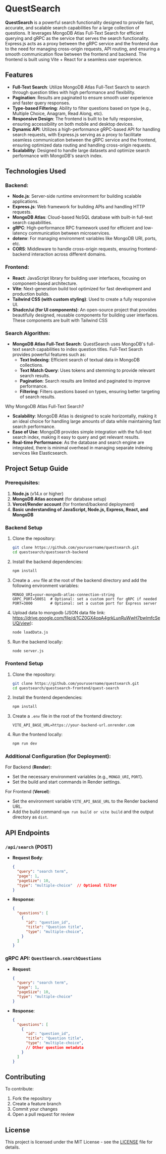 # QuestSearch

**QuestSearch** is a powerful search functionality designed to provide fast, accurate, and scalable search capabilities for a large collection of questions. It leverages MongoDB Atlas Full-Text Search for efficient querying and gRPC as the service that serves the search functionality. Express.js acts as a proxy between the gRPC service and the frontend due to the need for managing cross-origin requests, API routing, and ensuring a smooth communication flow between the frontend and backend. The frontend is built using Vite + React for a seamless user experience.

## Features

- **Full-Text Search**: Utilize MongoDB Atlas Full-Text Search to search through question titles with high performance and flexibility.
- **Pagination**: Results are paginated to ensure smooth user experience and faster query responses.
- **Type-based Filtering**: Ability to filter questions based on type (e.g., Multiple Choice, Anagram, Read Along, etc).
- **Responsive Design**: The frontend is built to be fully responsive, ensuring accessibility on both mobile and desktop devices.
- **Dynamic API**: Utilizes a high-performance gRPC-based API for handling search requests, with Express.js serving as a proxy to facilitate seamless communication between the gRPC service and the frontend, ensuring optimized data routing and handling cross-origin requests.
- **Scalability**: Designed to handle large datasets and optimize search performance with MongoDB's search index.

## Technologies Used

### Backend:
- **Node.js**: Server-side runtime environment for building scalable applications.
- **Express.js**: Web framework for building APIs and handling HTTP requests.
- **MongoDB Atlas**: Cloud-based NoSQL database with built-in full-text search capabilities.
- **gRPC**: High-performance RPC framework used for efficient and low-latency communication between microservices.
- **dotenv**: For managing environment variables like MongoDB URI, ports, etc.
- **CORS**: Middleware to handle cross-origin requests, ensuring frontend-backend interaction across different domains.

### Frontend:
- **React**: JavaScript library for building user interfaces, focusing on component-based architecture.
- **Vite**: Next-generation build tool optimized for fast development and production builds.
- **Tailwind CSS (with custom styling)**: Used to create a fully responsive UI.
- **Shadcn/ui (for UI components)**: An open-source project that provides beautifully designed, reusable components for building user interfaces. These components are built with Tailwind CSS

### Search Algorithm:
- **MongoDB Atlas Full-Text Search**: QuestSearch uses MongoDB's full-text search capabilities to index question titles. Full-Text Search provides powerful features such as:
  - **Text Indexing**: Efficient search of textual data in MongoDB collections.
  - **Text Match Query**: Uses tokens and stemming to provide relevant search results.
  - **Pagination**: Search results are limited and paginated to improve performance.
  - **Filtering**: Filters questions based on types, ensuring better targeting of search results.

Why MongoDB Atlas Full-Text Search?
- **Scalability**: MongoDB Atlas is designed to scale horizontally, making it an ideal choice for handling large amounts of data while maintaining fast search performance.
- **Ease of Use**: MongoDB provides simple integration with the full-text search index, making it easy to query and get relevant results.
- **Real-time Performance**: As the database and search engine are integrated, there is minimal overhead in managing separate indexing services like Elasticsearch.

## Project Setup Guide

### Prerequisites:
1. **Node.js** (v14.x or higher)
2. **MongoDB Atlas account** (for database setup)
3. **Vercel/Render account** (for frontend/backend deployment)
4. **Basic understanding of JavaScript, Node.js, Express, React, and MongoDB**

### Backend Setup
1. Clone the repository:
    ```bash
    git clone https://github.com/yourusername/questsearch.git
    cd questsearch/questsearch-backend
    ```

2. Install the backend dependencies:
    ```bash
    npm install
    ```

3. Create a `.env` file at the root of the backend directory and add the following environment variables:
    ```env
    MONGO_URI=your-mongodb-atlas-connection-string
    GRPC_PORT=50051  # Optional: set a custom port for gRPC if needed
    PORT=3000        # Optional: set a custom port for Express server
    ```

4. Upload data to mongodb (JSON data file link: https://drive.google.com/file/d/1CZ0GX4opA4grkLunRuWwH7bwlmfcSeUQ/view):
    ```bash
    node loadData.js
    ```

5. Run the backend locally:
    ```bash
    node server.js
    ```

### Frontend Setup
1. Clone the repository:
    ```bash
    git clone https://github.com/yourusername/questsearch.git
    cd questsearch/questsearch-frontend/quest-search
    ```

2. Install the frontend dependencies:
    ```bash
    npm install
    ```

3. Create a `.env` file in the root of the frontend directory:
    ```env
    VITE_API_BASE_URL=https://your-backend-url.onrender.com
    ```

4. Run the frontend locally:
    ```bash
    npm run dev
    ```

### Additional Configuration (for Deployment):
For Backend (**Render**):
- Set the necessary environment variables (e.g., `MONGO_URI`, `PORT`).
- Set the build and start commands in Render settings.

For Frontend (**Vercel**):
- Set the environment variable `VITE_API_BASE_URL` to the Render backend URL.
- Add the build command `npm run build or vite build` and the output directory as `dist`.

## API Endpoints

### `/api/search` (POST)
- **Request Body**:
    ```json
    {
      "query": "search term",
      "page": 1,
      "pageSize": 10,
      "type": "multiple-choice"  // Optional filter
    }
    ```
- **Response**:
    ```json
    {
      "questions": [
        {
          "id": "question_id",
          "title": "Question title",
          "type": "multiple-choice",
        }
      ]
    }
    ```

### gRPC API: `QuestSearch.searchQuestions`
- **Request**:
    ```json
    {
      "query": "search term",
      "page": 1,
      "pageSize": 10,
      "type": "multiple-choice"
    }
    ```
- **Response**:
    ```json
    {
      "questions": [
        {
          "id": "question_id",
          "title": "Question title",
          "type": "multiple-choice",
          // Other question metadata
        }
      ]
    }
    ```

## Contributing

To contribute:
1. Fork the repository
2. Create a feature branch
3. Commit your changes
4. Open a pull request for review

## License

This project is licensed under the MIT License - see the [LICENSE](LICENSE) file for details.
